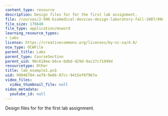 ```yaml
---
content_type: resource
description: Design files for for the first lab assignment.
file: /courses/2-996-biomedical-devices-design-laboratory-fall-2007/99846784ae789e6687cc9415ef0f967a_lab_example1.pcb
file_size: 176640
file_type: application/msword
learning_resource_types:
- Labs
license: https://creativecommons.org/licenses/by-nc-sa/4.0/
ocw_type: OCWFile
parent_title: Labs
parent_type: CourseSection
parent_uid: 90c618ee-b6ce-6dbd-d29d-9ac27c71999d
resourcetype: Other
title: lab_example1.pcb
uid: 99846784-ae78-9e66-87cc-9415ef0f967a
video_files:
  video_thumbnail_file: null
video_metadata:
  youtube_id: null
---
```

Design files for for the first lab assignment.